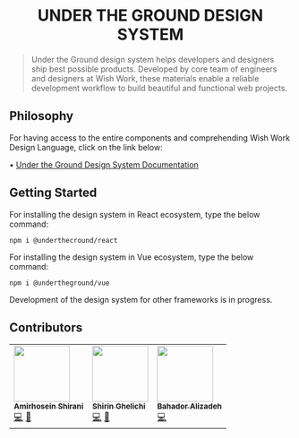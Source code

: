 <h1 align="center">
UNDER THE GROUND DESIGN SYSTEM
</h1>

>Under the Ground design system helps developers and designers ship best possible products. Developed by core team of engineers and designers at Wish Work,
>these materials enable a reliable development workflow to build beautiful and functional web projects.

## Philosophy 
For having access to the entire components and comprehending Wish Work Design Language, click on the link below:

▪️ [Under the Ground Design System Documentation](https://undertheground.wishwork.org)

## Getting Started
For installing the design system in React ecosystem, type the below command:
```
npm i @underthecround/react
```
For installing the design system in Vue ecosystem, type the below command: 
```
npm i @undertheground/vue
```
Development of the design system for other frameworks is in progress.

## Contributors
<table>
<tr>
  <td>
<a href="https://github.com/tw15egan"><img src="https://avatars.githubusercontent.com/u/38019094?v=4?s=100" width="100px;" alt=""/><br /><sub><b>Amirhosein Shirani</b></sub></a><br /><a href="" title="Code">💻</a> <a href="" title="Documentation">📖</a>
  </td>
  <td>
<a href="https://github.com/tw15egan"><img src="https://avatars.githubusercontent.com/u/69623138?s=70&v=4?s=100" width="100px;" alt=""/><br /><sub><b>Shirin Ghelichi</b></sub></a><br /><a href="" title="Code">💻</a> <a href="#design-aagonzales" title="Design">🎨</a>
  </td>
  <td>
<a href="https://github.com/tw15egan"><img src="https://avatars.githubusercontent.com/u/73250427?s=70&v=4?s=100" width="100px;" alt=""/><br /><sub><b>Bahador Alizadeh</b></sub></a><br /><a href="" title="Code">💻</a> 
  </td>
